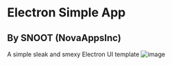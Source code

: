 # Electron Simple App
## By SNOOT (NovaAppsInc)
A simple sleak and smexy Electron UI template
![image](https://user-images.githubusercontent.com/49733954/211180102-74f54637-0caa-41e4-813d-4f20d7cdd46d.png)
